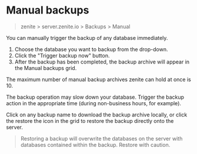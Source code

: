 # Manual backups

> zenite > server.zenite.io > Backups > Manual

You can manually trigger the backup of any database immediately.

1. Choose the database you want to backup from the drop-down.
2. Click the "Trigger backup now" button.
3. After the backup has been completed, the backup archive will appear in the Manual backups grid.

The maximum number of manual backup archives zenite can hold at once is 10.

The backup operation may slow down your database. Trigger the backup action in the appropriate time (during non-business hours, for example).

Click on any backup name to download the backup archive locally, or click the restore the icon in the grid to restore the backup directly onto the server.

> Restoring a backup will overwrite the databases on the server with databases contained within the backup. Restore with caution.